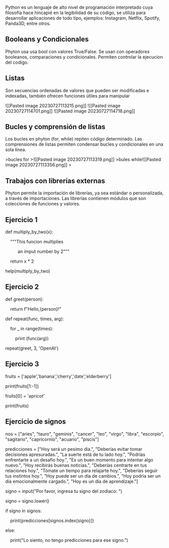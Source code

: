 <p>Python es un lenguaje de alto nivel de programación interpretado cuya filosofía hace hincapié en la legibilidad de su código, se utiliza para desarrollar aplicaciones de todo tipo, ejemplos: Instagram, Netflix, Spotify, Panda3D, entre otros.​</p>
<h2>Booleans y Condicionales</h2>

<p>Phyton usa usa bool con valores True/False. Se usan con operadores booleanos, comparaciones y condicionales. Permiten controlar la ejecucion del codigo.</p>
<h2>Listas</h2>
<p>Son secuencias ordenadas de valores que pueden ser modificadas e indexadas, también ofrecen funciones útiles para manipular</p>
![[Pasted image 20230727113215.png]]
![[Pasted image 20230727114701.png]]
![[Pasted image 20230727114718.png]]


<h2>Bucles y comprensión de listas</h2>
<p>Los bucles en phyton (for, while) repiten código determinado. Las comprensiones de listas permiten condensar bucles y condicionales en una sola línea.</p>
>bucles for
>![[Pasted image 20230727113319.png]]
>bules while![[Pasted image 20230727113356.png]]
>
<h2>Trabajos con librerías externas</h2>
<p>Phyton permite la importación de librerías, ya sea estándar o personalizada, a través de importaciones. Las librerías contienen módulos que son colecciones de funciones y valores.</p>

<h2>Ejercicio 1</h2>
def multiply_by_two(x):

    """This funcion multiplies

          an imput number by 2"""

    return x * 2

help(multiply_by_two)


<h2>Ejercicio 2</h2>
def greet(person):

    return f"Hello,{person}!"

  

def repeat(func, times, arg):

    for _ in range(times):

        print (func(arg))

  

repeat(greet, 3, 'OpenAI')

<h2>Ejercicio 3</h2>

fruits = ['apple','banana','cherry','date','elderberry']

print(fruits[1:-1])

  

fruits[0] = 'apricot'

  

print(fruits)

<h2>Ejercicio de signos</h2>
nos = ["aries", "tauro", "geminis", "cancer", "leo", "virgo", "libra", "escorpio", "sagitario", "capricornio", "acuario", "piscis"]

predicciones = ["Hoy será un pesimo dia.", "Deberías evitar tomar decisiones apresuradas.", "La suerte está de tu lado hoy.", "Podrías enfrentarte a un desafío hoy.", "Es un buen momento para intentar algo nuevo.", "Hoy recibirás buenas noticias.", "Deberías centrarte en tus relaciones hoy.", "Tómate un tiempo para relajarte hoy.", "Deberías seguir tus instintos hoy.", "Hoy puede ser un día de cambios.", "Hoy podría ser un día emocionalmente cargado.", "Hoy es un día de aprendizaje."]

  

signo = input("Por favor, ingresa tu signo del zodiaco: ")

signo = signo.lower()

  

if signo in signos:

    print(predicciones[signos.index(signo)])

else:

    print("Lo siento, no tengo predicciones para ese signo.")



